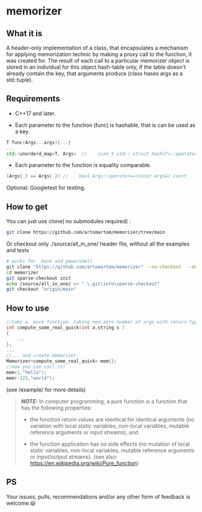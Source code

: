 # memorizer
## What it is 
A header-only implementation of a class, that encapsulates a mechanism for applying memorization technic by making a proxy call to the function, it was created for.
The result of each call to a particular memorizer object is stored in an individual for this object hash-table only, if the table doesn't already 
contain the key, that arguments produce (class hases args as a std::tuple).
## Requirements
-  C++17 and later.

-   Each parameter to the function (func) is hashable, that is can be used as a key.

```c++
T func(Args...args){...}
...
std::unorderd_map<T, Args>  //    size_t std:: struct hash<T>::operator()(const T &x) const
```

-   Each parameter to the function is equality comparable.

```c++
(Args{ } == Args{ }) //    bool Args::operator==(const Args&) const
```
Optional: Googletest for testing. 

## How to get
You can just use clone( no submodules required) :

```bash
git clone https://github.com/artomartom/memorizer/tree/main  
```
Or checkout only ./source/all_in_one/ header file, without all the examples and tests

```bash
# works for  bash and powershell 
git clone "https://github.com/artomartom/memorizer" --no-checkout  --depth 1
cd memorizer
git sparse-checkout init
echo /source/all_in_one/ >> ".\.git\info\sparse-checkout" 
git checkout "origin/main"
```

## How to use

```c++
//take a  pure function, taking non-zero number of args with return type not beeing void 
int compute_some_real_quick(int a,string s )    
{
    ...
};
...
//... and create memorizer
Memorizer<compute_some_real_quick> mem{};
//now you can call it!
mem(1,"hello");
mem(-123,"world");
```
(see /example/ for more details)

> **_NOTE:_**   In computer programming, a pure function is a function that has the following properties:
>-   the function return values are identical for identical arguments (no variation with local static variables, non-local variables, mutable reference arguments or input streams), and
>   
>-   the function application has no side effects (no mutation of local static variables, non-local variables, mutable reference arguments or input/output streams).
>(see also: https://en.wikipedia.org/wiki/Pure_function)


## PS
Your issues, pulls, recommendations and/or any other form of feedback is welcome.:smiley: